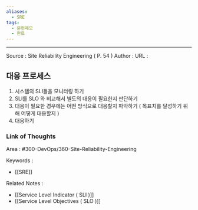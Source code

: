 ```yaml
---
aliases:
  - SRE
tags:
  - 문헌메모
  - 완료
---
```



---


Source : Site Reliability Engineering ( P. 54 )
Author : 
URL :

## 대응 프로세스
1. 시스템의 SLI들을 모니터링 하기
2. SLI를 SLO 와 비교해서 별도의 대응이 필요한지 판단하기
3. 대응이 필요한 경우에는 어떤 방식으로 대응할지 파악하기 ( 목표치를 달성하기 위해 어떻게 대응할지 )
4. 대응하기

### Link of Thoughts
Area : #300-DevOps/360-Site-Reliability-Engineering 

Keywords :
- [[SRE]]

Related Notes : 
- [[Service Level Indicator ( SLI )]]
- [[Service Level Objectives ( SLO )]]
